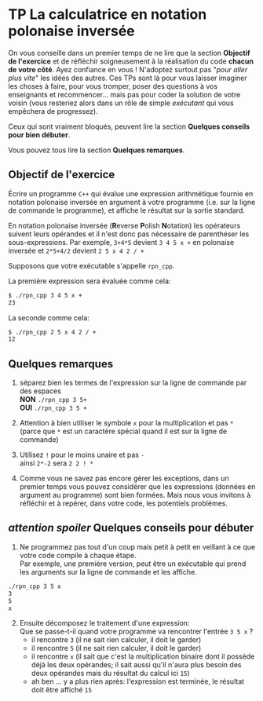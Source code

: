 # TP La calculatrice en notation polonaise inversée

On vous conseille dans un premier temps de ne lire que la section **Objectif de l'exercice** et de réfléchir soigneusement à la réalisation du code **chacun de votre côté**. Ayez confiance en vous ! 
N'adoptez surtout pas "*pour aller plus vite*" les idées des autres. Ces TPs sont là pour vous laisser imaginer les choses à faire, pour vous tromper, poser des questions à vos enseignants et recommencer... mais pas pour coder la solution de votre voisin (vous resteriez alors dans un rôle de simple *exécutant* qui vous empêchera de progressez). 

Ceux qui sont vraiment bloqués, peuvent lire la section  **Quelques conseils pour bien débuter**.

Vous pouvez tous lire la section **Quelques remarques**.

## Objectif de l'exercice

Écrire un programme `C++` qui évalue une expression arithmétique fournie en notation polonaise inversée en argument à votre programme (i.e. sur la ligne de commande le programme), et affiche le résultat sur la sortie standard.

En notation polonaise inversée (**R**everse **P**olish **N**otation) les opérateurs suivent leurs opérandes et il n'est donc pas nécessaire de parenthéser les sous-expressions. Par exemple, `3+4*5` devient `3 4 5 x +` en polonaise inversée et `2*5+4/2` devient `2 5 x 4 2 / +`

Supposons que votre exécutable s'appelle `rpn_cpp`.

La première expression sera évaluée comme cela: 
```bash 
$ ./rpn_cpp 3 4 5 x +
23
```

La seconde comme cela:

```bash
$ ./rpn_cpp 2 5 x 4 2 / +
12
```

## Quelques remarques

1. séparez bien les termes de l'expression sur la ligne de commande par des espaces  
 **NON** `./rpn_cpp 3 5+`  
 **OUI** `./rpn_cpp 3 5 +`

 1. Attention à bien utiliser le symbole `x` pour la multiplication et pas `*` (parce que `*` est un caractère spécial quand il est sur la ligne de commande)

1. Utilisez `!` pour le moins unaire et pas `-`  
ainsi `2*-2` sera `2 2 ! *`

1. Comme vous ne savez pas encore gérer les exceptions, dans un premier temps vous pouvez considérer que les expressions (données en argument au programme) sont bien formées. Mais nous vous invitons à réfléchir et à repérer, dans votre code, les potentiels problèmes.

## *attention spoiler* Quelques conseils pour  débuter

1. Ne programmez pas tout d'un coup mais petit à petit en veillant à ce que votre code compile à chaque étape.  
Par exemple, une première version, peut être un exécutable qui prend les arguments sur la ligne de commande et les affiche.
```bash
./rpn_cpp 3 5 x
3  
5
x
```
2. Ensuite décomposez le traitement d'une expression:  
Que se passe-t-il quand votre programme va rencontrer l'entrée `3 5 x` ?  
   * il rencontre `3` (il ne sait rien calculer, il doit le garder)
   * il rencontre `5` (il ne sait rien calculer, il doit le garder)
   * il rencontre `x` (il sait que c'est la multiplication binaire dont il possède déjà les deux opérandes; il sait aussi qu'il n'aura plus besoin des deux opérandes mais du résultat du calcul ici `15`)
   * ah ben ... y a plus rien après: l'expression est terminée, le résultat doit être affiché `15`

